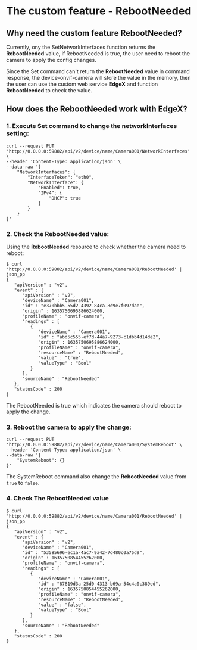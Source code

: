 # The custom feature - RebootNeeded

## Why need the custom feature RebootNeeded?
Currently, ony the SetNetworkInterfaces function returns the **RebootNeeded** value, if RebootNeeded is true, the user need to reboot the camera to apply the config changes.

Since the Set command can't return the **RebootNeeded** value in command response, the device-onvif-camera will store the value in the memory, then the user can use the custom web service **EdgeX** and function **RebootNeeded** to check the value.

## How does the RebootNeeded work with EdgeX?

### 1. Execute Set command to change the networkInterfaces setting:
```shell
curl --request PUT 'http://0.0.0.0:59882/api/v2/device/name/Camera001/NetworkInterfaces' \
--header 'Content-Type: application/json' \
--data-raw '{
    "NetworkInterfaces": {
        "InterfaceToken": "eth0",
        "NetworkInterface": {
            "Enabled": true,
            "IPv4": {
                "DHCP": true
            }
        } 
    }
}'
```
### 2. Check the RebootNeeded value:
Using the **RebootNeeded** resource to check whether the camera need to reboot:
```shell
$ curl 'http://0.0.0.0:59882/api/v2/device/name/Camera001/RebootNeeded' | json_pp
{
   "apiVersion" : "v2",
   "event" : {
      "apiVersion" : "v2",
      "deviceName" : "Camera001",
      "id" : "e370bbb5-55d2-4392-84ca-8d9e7f097dae",
      "origin" : 1635750695886624000,
      "profileName" : "onvif-camera",
      "readings" : [
         {
            "deviceName" : "Camera001",
            "id" : "abd5c555-ef7d-44a7-9273-c1dbb4d14de2",
            "origin" : 1635750695886624000,
            "profileName" : "onvif-camera",
            "resourceName" : "RebootNeeded",
            "value" : "true",
            "valueType" : "Bool"
         }
      ],
      "sourceName" : "RebootNeeded"
   },
   "statusCode" : 200
}
```

The RebootNeeded is true which indicates the camera should reboot to apply the change.

### 3. Reboot the camera to apply the change:
```shell
curl --request PUT 'http://0.0.0.0:59882/api/v2/device/name/Camera001/SystemReboot' \
--header 'Content-Type: application/json' \
--data-raw '{
    "SystemReboot": {}
}'
```
The SystemReboot command also change the **RebootNeeded** value from `true` to `false`.

### 4. Check The RebootNeeded value
```shell
$ curl 'http://0.0.0.0:59882/api/v2/device/name/Camera001/RebootNeeded' | json_pp
{
   "apiVersion" : "v2",
   "event" : {
      "apiVersion" : "v2",
      "deviceName" : "Camera001",
      "id" : "53585696-ec1a-4ac7-9a42-7d480c0a75d9",
      "origin" : 1635750854455262000,
      "profileName" : "onvif-camera",
      "readings" : [
         {
            "deviceName" : "Camera001",
            "id" : "87819d3a-25d0-4313-b69a-54c4a0c389ed",
            "origin" : 1635750854455262000,
            "profileName" : "onvif-camera",
            "resourceName" : "RebootNeeded",
            "value" : "false",
            "valueType" : "Bool"
         }
      ],
      "sourceName" : "RebootNeeded"
   },
   "statusCode" : 200
}
```